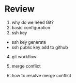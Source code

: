 # Review

1. why do we need Git?
2. basic configuration
3. ssh key
- ssh key generate
- ssh public key add to github

4. git workflow

5. merge conflict

6. how to resolve merge conflict
